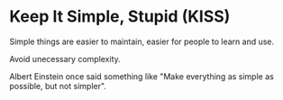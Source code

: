 # Keep It Simple, Stupid (KISS)

Simple things are easier to maintain, easier for people to learn and use.

Avoid unecessary complexity.

Albert Einstein once said something like "Make everything as simple as possible, but not simpler".
